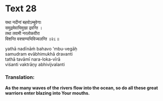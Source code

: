 # Text 28

यथा नदीनां बहवोऽम्बुवेगाः  
समुद्रमेवाभिमुखा द्रवन्ति ।  
तथा तवामी नरलोकवीरा  
विशन्ति वक्त्राण्यभिविज्वलन्ति ॥२८॥

yathā nadīnāḿ bahavo 'mbu-vegāḥ  
samudram evābhimukhā dravanti  
tathā tavāmī nara-loka-vīrā  
viśanti vaktrāṇy abhivijvalanti



### Translation:

**As the many waves of the rivers flow into the ocean, so do all these great warriors enter blazing into Your mouths.**